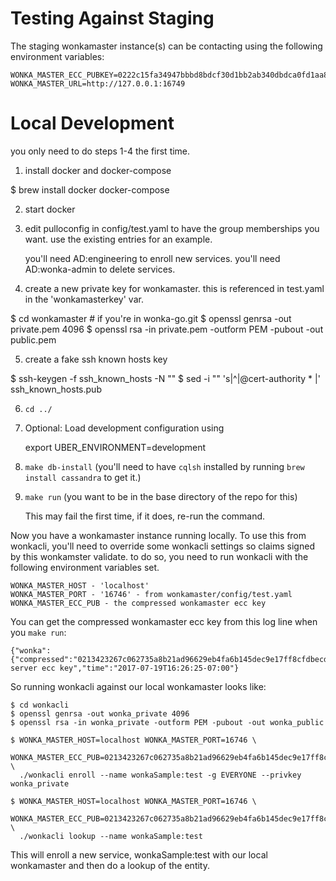 Testing Against Staging
=======================
The staging wonkamaster instance(s) can be contacting using the following environment variables:
```
WONKA_MASTER_ECC_PUBKEY=0222c15fa34947bbbd8bdcf30d1bb2ab340dbdca0fd1aa80e23df645480f6bae3
WONKA_MASTER_URL=http://127.0.0.1:16749
```

Local Development
=================

you only need to do steps 1-4 the first time.

1. install docker and docker-compose

 $ brew install docker docker-compose

2. start docker

3. edit pulloconfig in config/test.yaml to have the group memberships you want.
   use the existing entries for an example.

   you'll need AD:engineering to enroll new services. you'll need AD:wonka-admin to
   delete services.

4. create a new private key for wonkamaster. this is referenced in test.yaml in the
   'wonkamasterkey' var.

  $ cd wonkamaster # if you're in wonka-go.git
  $ openssl genrsa -out private.pem 4096
  $ openssl rsa -in private.pem -outform PEM -pubout -out public.pem

5. create a fake ssh known hosts key

  $ ssh-keygen -f ssh_known_hosts -N ""
  $ sed -i "" 's|^|@cert-authority \* |' ssh_known_hosts.pub

6. `cd ../`

7. Optional: Load development configuration using

   export UBER_ENVIRONMENT=development

8. `make db-install` (you'll need to have `cqlsh` installed by running `brew install cassandra`
   to get it.)

9. `make run` (you want to be in the base directory of the repo for this)

   This may fail the first time, if it does, re-run the command.


Now you have a wonkamaster instance running locally. To use this from wonkacli, you'll need to override
some wonkacli settings so claims signed by this wonkamster validate. to do so, you need to run wonkacli
with the following environment variables set.
```
WONKA_MASTER_HOST - 'localhost'
WONKA_MASTER_PORT - '16746' - from wonkamaster/config/test.yaml
WONKA_MASTER_ECC_PUB - the compressed wonkamaster ecc key
```

You can get the compressed wonkamaster ecc key from this log line when you `make run`:
```
{"wonka":{"compressed":"0213423267c062735a8b21ad96629eb4fa6b145dec9e17ff8cfdbecdf1e8549981","eccX":"13423267c062735a8b21ad96629eb4fa6b145dec9e17ff8cfdbecdf1e8549981","eccY":"79b56f4d4ad1baed977d8c926066e3a3b0a71e8ded76b7b613a3099cc76beca0","entity":"wonkamaster","level":"debug"},"msg":"wonka.go:269 server ecc key","time":"2017-07-19T16:26:25-07:00"}
```
So running wonkacli against our local wonkamaster looks like:
```
$ cd wonkacli
$ openssl genrsa -out wonka_private 4096
$ openssl rsa -in wonka_private -outform PEM -pubout -out wonka_public

$ WONKA_MASTER_HOST=localhost WONKA_MASTER_PORT=16746 \
  WONKA_MASTER_ECC_PUB=0213423267c062735a8b21ad96629eb4fa6b145dec9e17ff8cfdbecdf1e8549981 \
  ./wonkacli enroll --name wonkaSample:test -g EVERYONE --privkey wonka_private

$ WONKA_MASTER_HOST=localhost WONKA_MASTER_PORT=16746 \
  WONKA_MASTER_ECC_PUB=0213423267c062735a8b21ad96629eb4fa6b145dec9e17ff8cfdbecdf1e8549981 \
  ./wonkacli lookup --name wonkaSample:test
```
This will enroll a new service, wonkaSample:test with our local wonkamaster and then do a lookup of the entity.
